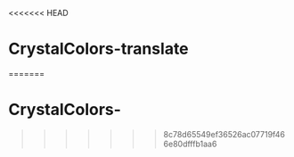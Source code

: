 <<<<<<< HEAD
# CrystalColors-translate
=======
# CrystalColors-
>>>>>>> 8c78d65549ef36526ac07719f466e80dfffb1aa6
